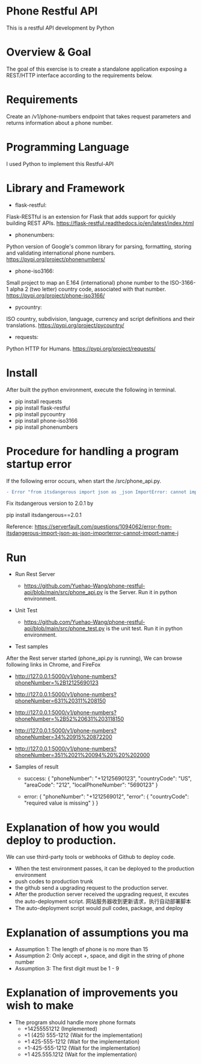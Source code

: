 # Phone Restful API
This is a restful API development by Python


# Overview & Goal
The goal of this exercise is to create a standalone application exposing a REST/HTTP interface according to the requirements below.


# Requirements
Create an /v1/phone-numbers endpoint that takes request parameters and returns information about a phone number.


# Programming Language
I used Python to implement this Restful-API


# Library and Framework
- flask-restful: 

Flask-RESTful is an extension for Flask that adds support for quickly building REST APIs. https://flask-restful.readthedocs.io/en/latest/index.html

- phonenumbers: 

Python version of Google's common library for parsing, formatting, storing and validating international phone numbers. https://pypi.org/project/phonenumbers/

- phone-iso3166: 

Small project to map an E.164 (international) phone number to the ISO-3166-1 alpha 2 (two letter) country code, associated with that number.  https://pypi.org/project/phone-iso3166/

- pycountry: 

ISO country, subdivision, language, currency and script definitions and their translations. https://pypi.org/project/pycountry/

- requests: 

Python HTTP for Humans. https://pypi.org/project/requests/

  
# Install
  After built the python environment, execute the following in terminal.
  
- pip install requests
- pip install flask-restful
- pip install pycountry
- pip install phone-iso3166
- pip install phonenumbers


# Procedure for handling a program startup error

If the following error occurs, when start the /src/phone_api.py.

```diff
- Error "from itsdangerous import json as _json ImportError: cannot import name 'json' from 'itsdangerous'"
```

Fix itsdangerous version to 2.0.1 by 

pip install itsdangerous==2.0.1

Reference: https://serverfault.com/questions/1094062/error-from-itsdangerous-import-json-as-json-importerror-cannot-import-name-j


# Run

- Run Rest Server
  - https://github.com/Yuehao-Wang/phone-restful-api/blob/main/src/phone_api.py is the Server. Run it in python environment.

- Unit Test
  - https://github.com/Yuehao-Wang/phone-restful-api/blob/main/src/phone_test.py is the unit test. Run it in python environment.
  
- Test samples

After the Rest server started (phone_api.py is running), We can browse following links in Chrome, and FireFox
  - http://127.0.0.1:5000/v1/phone-numbers?phoneNumber=%2B12125690123

  - http://127.0.0.1:5000/v1/phone-numbers?phoneNumber=631%20311%208150

  - http://127.0.0.1:5000/v1/phone-numbers?phoneNumber=%2B52%20631%203118150

  - http://127.0.0.1:5000/v1/phone-numbers?phoneNumber=34%20915%20872200

  - http://127.0.0.1:5000/v1/phone-numbers?phoneNumber=351%2021%20094%20%20%202000

- Samples of result
  - success:
  {
    "phoneNumber": "+12125690123",
    "countryCode": "US",
    "areaCode": "212",
    "localPhoneNumber": "5690123"
  }
  
  - error:
 {
    "phoneNumber": "+1212569012",
    "error": {
        "countryCode": "required value is missing"
    }
  }
  
  
# Explanation of how you would deploy to production.
We can use third-party tools or webhooks of Github to deploy code.

- When the test environment passes, it can be deployed to the production environment
- push codes to production trunk
- the github send a upgrading request to the production server.
- After the production server received the upgrading request, it excutes the auto-deployment script. 网站服务器收到更新请求，执行自动部署脚本
- The auto-deployment script would pull codes, package, and deploy


# Explanation of assumptions you ma
- Assumption 1: The length of phone is no more than 15
- Assumption 2: Only accept +, space, and digit in the string of phone number
- Assumption 3: The first digit must be 1 - 9

# Explanation of improvements you wish to make
- The program should handle more phone formats
  - +14255551212 (Implemented)
  - +1 (425) 555-1212 (Wait for the implementation)
  - +1 425-555-1212 (Wait for the implementation)
  - +1-425-555-1212 (Wait for the implementation)
  - +1 425.555.1212 (Wait for the implementation)

